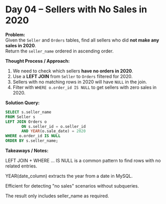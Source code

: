 # Day 04 – Sellers with No Sales in 2020

**Problem:**  
Given the `Seller` and `Orders` tables, find all sellers who did **not make any sales in 2020**.  
Return the `seller_name` ordered in ascending order.

**Thought Process / Approach:**  
1. We need to check which sellers **have no orders in 2020**.  
2. Use a **LEFT JOIN** from `Seller` to `Orders` filtered for 2020.  
3. Sellers with no matching rows in 2020 will have `NULL` in the join.  
4. Filter with `WHERE o.order_id IS NULL` to get sellers with zero sales in 2020.  

**Solution Query:**

```sql
SELECT s.seller_name
FROM Seller s
LEFT JOIN Orders o 
       ON s.seller_id = o.seller_id 
       AND YEAR(o.sale_date) = 2020
WHERE o.order_id IS NULL
ORDER BY s.seller_name;
```

**Takeaways / Notes:**

LEFT JOIN + WHERE ... IS NULL is a common pattern to find rows with no related entries.

YEAR(date_column) extracts the year from a date in MySQL.

Efficient for detecting "no sales" scenarios without subqueries.

The result only includes seller_name as required.
